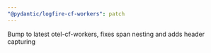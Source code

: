```yaml
---
"@pydantic/logfire-cf-workers": patch
---
```


Bump to latest otel-cf-workers, fixes span nesting and adds header capturing
